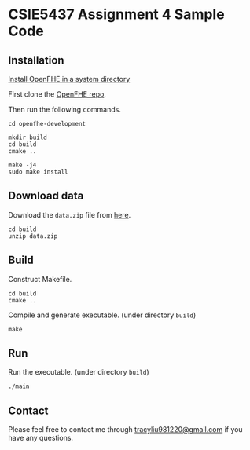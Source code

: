 # CSIE5437 Assignment 4 Sample Code

## Installation

[Install OpenFHE in a system directory](https://openfhe-development.readthedocs.io/en/latest/sphinx_rsts/intro/installation/linux.html)

First clone the [OpenFHE repo](https://github.com/openfheorg/openfhe-development).

Then run the following commands.
```
cd openfhe-development

mkdir build
cd build
cmake ..

make -j4
sudo make install
```

## Download data

Download the `data.zip` file from [here](https://drive.google.com/file/d/1ycj_c1rSHvi3TVtSX_y_pdnno_TeWlfv/view?usp=sharing).

```
cd build
unzip data.zip
```

## Build

Construct Makefile.
```
cd build
cmake ..
```

Compile and generate executable. (under directory `build`)
```
make
```

## Run

Run the executable. (under directory `build`)
```
./main
```

## Contact

Please feel free to contact me through tracyliu981220@gmail.com if you have any questions.
